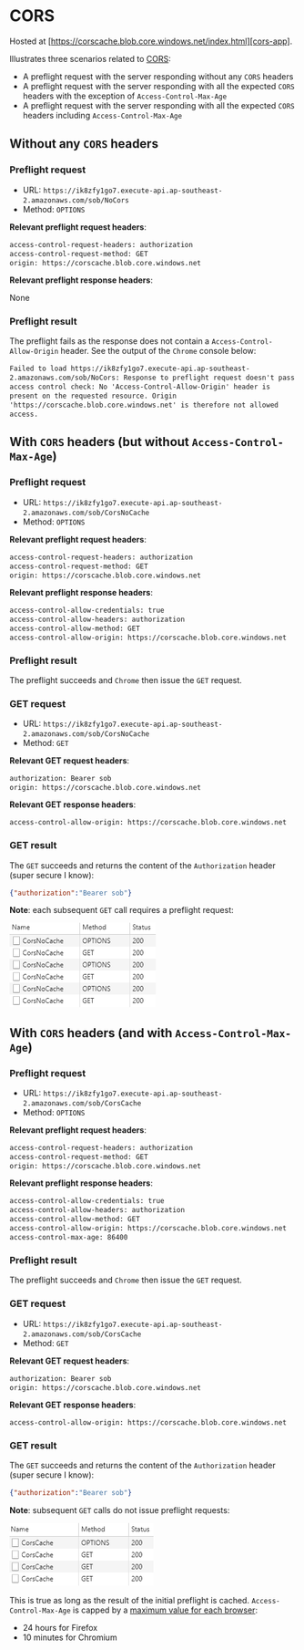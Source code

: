 # CORS

Hosted at [https://corscache.blob.core.windows.net/index.html][cors-app].

Illustrates three scenarios related to [CORS][cors]:

- A preflight request with the server responding without any `CORS` headers
- A preflight request with the server responding with all the expected `CORS` headers with the exception of `Access-Control-Max-Age`
- A preflight request with the server responding with all the expected `CORS` headers including `Access-Control-Max-Age`

## Without any `CORS` headers

### Preflight request

- URL: `https://ik8zfy1go7.execute-api.ap-southeast-2.amazonaws.com/sob/NoCors`
- Method: `OPTIONS`

**Relevant preflight request headers**:

```text
access-control-request-headers: authorization
access-control-request-method: GET
origin: https://corscache.blob.core.windows.net
```

**Relevant preflight response headers**:

None

### Preflight result

The preflight fails as the response does not contain a `Access-Control-Allow-Origin` header. See the output of the `Chrome` console below:

```text
Failed to load https://ik8zfy1go7.execute-api.ap-southeast-2.amazonaws.com/sob/NoCors: Response to preflight request doesn't pass access control check: No 'Access-Control-Allow-Origin' header is present on the requested resource. Origin 'https://corscache.blob.core.windows.net' is therefore not allowed access.
```

## With `CORS` headers (but **without** `Access-Control-Max-Age`)

### Preflight request

- URL: `https://ik8zfy1go7.execute-api.ap-southeast-2.amazonaws.com/sob/CorsNoCache`
- Method: `OPTIONS`

**Relevant preflight request headers**:

```text
access-control-request-headers: authorization
access-control-request-method: GET
origin: https://corscache.blob.core.windows.net
```

**Relevant preflight response headers**:

```text
access-control-allow-credentials: true
access-control-allow-headers: authorization
access-control-allow-method: GET
access-control-allow-origin: https://corscache.blob.core.windows.net
```

### Preflight result

The preflight succeeds and `Chrome` then issue the `GET` request.

### GET request

- URL: `https://ik8zfy1go7.execute-api.ap-southeast-2.amazonaws.com/sob/CorsNoCache`
- Method: `GET`

**Relevant GET request headers**:

```text
authorization: Bearer sob
origin: https://corscache.blob.core.windows.net
```

**Relevant GET response headers**:

```text
access-control-allow-origin: https://corscache.blob.core.windows.net
```

### GET result

The `GET` succeeds and returns the content of the `Authorization` header (super secure I know):

```json
{"authorization":"Bearer sob"}
```

**Note**: each subsequent `GET` call requires a preflight request:

![One preflight per GET](./docs/many-preflights.png)

## With `CORS` headers (and **with** `Access-Control-Max-Age`)

### Preflight request

- URL: `https://ik8zfy1go7.execute-api.ap-southeast-2.amazonaws.com/sob/CorsCache`
- Method: `OPTIONS`

**Relevant preflight request headers**:

```text
access-control-request-headers: authorization
access-control-request-method: GET
origin: https://corscache.blob.core.windows.net
```

**Relevant preflight response headers**:

```text
access-control-allow-credentials: true
access-control-allow-headers: authorization
access-control-allow-method: GET
access-control-allow-origin: https://corscache.blob.core.windows.net
access-control-max-age: 86400
```

### Preflight result

The preflight succeeds and `Chrome` then issue the `GET` request.

### GET request

- URL: `https://ik8zfy1go7.execute-api.ap-southeast-2.amazonaws.com/sob/CorsCache`
- Method: `GET`

**Relevant GET request headers**:

```text
authorization: Bearer sob
origin: https://corscache.blob.core.windows.net
```

**Relevant GET response headers**:

```text
access-control-allow-origin: https://corscache.blob.core.windows.net
```

### GET result

The `GET` succeeds and returns the content of the `Authorization` header (super secure I know):

```json
{"authorization":"Bearer sob"}
```

**Note**: subsequent `GET` calls do not issue preflight requests:

![Single preflight](./docs/single-preflight.png)

This is true as long as the result of the initial preflight is cached. `Access-Control-Max-Age` is capped by a [maximum value for each browser][max-age]:

- 24 hours for Firefox
- 10 minutes for Chromium

[cors-app]: https://corscache.blob.core.windows.net/index.html
[cors]: https://developer.mozilla.org/en-US/docs/Web/HTTP/CORS
[max-age]: https://developer.mozilla.org/en-US/docs/Web/HTTP/Headers/Access-Control-Max-Age
